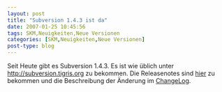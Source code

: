 ```yaml
---
layout: post
title: "Subversion 1.4.3 ist da"
date: 2007-01-25 10:45:56
tags: SKM,Neuigkeiten,Neue Versionen
categories: [SKM,Neuigkeiten,Neue Versionen]
post-type: blog
---
```

Seit Heute gibt es Subversion 1.4.3. Es ist wie üblich unter <a href="http://subversion.tigris.org"  title="Subversion">http://subversion.tigris.org</a> zu bekommen. Die Releasenotes sind <a href="  http://subversion.tigris.org/svn_1.4_releasenotes.html"  title="Releasenotes">hier</a> zu bekommen und die Beschreibung der Änderung im <a href=" http://svn.collab.net/repos/svn/tags/1.4.3/CHANGES"  title="ChangeLog">ChangeLog</a>.
 
